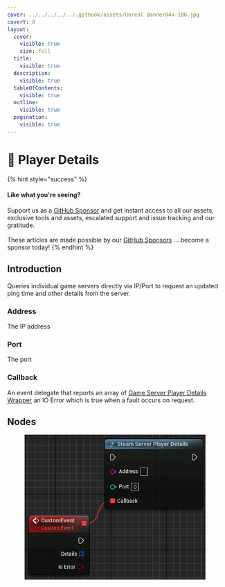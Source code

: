 ```yaml
---
cover: ../../../../../.gitbook/assets/Unreal Banner@4x-100.jpg
coverY: 0
layout:
  cover:
    visible: true
    size: full
  title:
    visible: true
  description:
    visible: true
  tableOfContents:
    visible: true
  outline:
    visible: true
  pagination:
    visible: true
---
```


# 🔵 Player Details

{% hint style="success" %}
#### Like what you're seeing?

Support us as a [GitHub Sponsor](../../../../../become-a-sponsor/) and get instant access to all our assets, exclusive tools and assets, escalated support and issue tracking and our gratitude.\
\
These articles are made possible by our [GitHub Sponsors](../../../../../become-a-sponsor/) ... become a sponsor today!
{% endhint %}

## Introduction

Queries individual game servers directly via IP/Port to request an updated ping time and other details from the server.

### Address

The IP address

### Port

The port

### Callback

An event delegate that reports an array of [Game Server Player Details Wrapper](../../types/game-server-player-details-wrapper.md) an IO Error which is true when a fault occurs on request.

## Nodes

<figure><img src="../../../../../.gitbook/assets/image (253).png" alt=""><figcaption></figcaption></figure>
